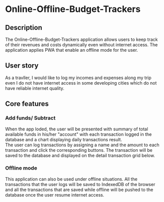 # Online-Offline-Budget-Trackers

## Description
<p>The Online-Offline-Budget-Trackers application allows users to keep track of their revenues and costs dynamically even without internet access. The application applies PWA that enable an offline mode for the user.</p>

## User story
<p>As a travller, I would like to log my incomes and expenses along my trip even I do not have internet access in some developing cities which do not have reliable internet quality.</p>

## Core features

### Add funds/ Subtract 
 <p> When the app loded, the user will be presented with summary of total available funds in his/her "account" with each transaction logged in the database and a chart displaying daily transactions result.</br>The user can log transactions by assigning a name and the amount to each transaction and click the corresponding buttons. The transaction will be saved to the database and displayed on the detail transaction grid below. </p> 

### Offline mode
<p>This application can also be used under offline situations. All the transactions that the user logs will be saved to IndexedDB of the browser and all the transactions that are saved while offline will be pushed to the database once the user resume internet access. </p>